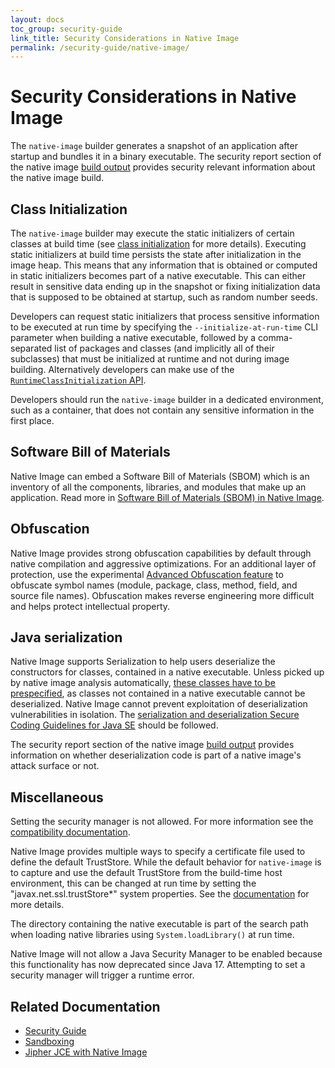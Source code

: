 ```yaml
---
layout: docs
toc_group: security-guide
link_title: Security Considerations in Native Image
permalink: /security-guide/native-image/
---
```


# Security Considerations in Native Image

The `native-image` builder generates a snapshot of an application after startup and bundles it in a binary executable.
The security report section of the native image [build output](../reference-manual/native-image/BuildOutput.md#security-report) provides security relevant information about the native image build.

## Class Initialization

The `native-image` builder may execute the static initializers of certain classes at build time (see [class initialization](../reference-manual/native-image/ClassInitialization.md) for more details).
Executing static initializers at build time persists the state after initialization in the image heap.
This means that any information that is obtained or computed in static initializers becomes part of a native executable.
This can either result in sensitive data ending up in the snapshot or fixing initialization data that is supposed to be obtained at startup, such as random number seeds.

Developers can request static initializers that process sensitive information to be executed at run time by specifying the `--initialize-at-run-time` CLI parameter when building a native executable, followed by a comma-separated list of packages and classes (and implicitly all of their subclasses) that must be initialized at runtime and not during image building.
Alternatively developers can make use of the [`RuntimeClassInitialization` API](https://www.graalvm.org/sdk/javadoc/org/graalvm/nativeimage/hosted/RuntimeClassInitialization.html).

Developers should run the `native-image` builder in a dedicated environment, such as a container, that does not contain any sensitive information in the first place.

## Software Bill of Materials

Native Image can embed a Software Bill of Materials (SBOM) which is an inventory of all the components, libraries, and modules that make up an application.
Read more in [Software Bill of Materials (SBOM) in Native Image](SBOM.md).

## Obfuscation 

Native Image provides strong obfuscation capabilities by default through native compilation and aggressive optimizations. 
For an additional layer of protection, use the experimental [Advanced Obfuscation feature](Obfuscation.md) to obfuscate symbol names (module, package, class, method, field, and source file names).
Obfuscation makes reverse engineering more difficult and helps protect intellectual property. 

## Java serialization

Native Image supports Serialization to help users deserialize the constructors for classes, contained in a native executable.
Unless picked up by native image analysis automatically, [these classes have to be prespecified](../reference-manual/native-image/ReachabilityMetadata.md#reflection), as classes not contained in a native executable cannot be deserialized.
Native Image cannot prevent exploitation of deserialization vulnerabilities in isolation.
The [serialization and deserialization Secure Coding Guidelines for Java SE](https://www.oracle.com/java/technologies/javase/seccodeguide.html#8) should be followed.

The security report section of the native image [build output](../reference-manual/native-image/BuildOutput.md#security-report) provides information on whether deserialization code is part of a native image's attack surface or not.

## Miscellaneous

Setting the security manager is not allowed. For more information see the [compatibility documentation](../reference-manual/native-image/Compatibility.md#security-manager).

Native Image provides multiple ways to specify a certificate file used to define the default TrustStore.
While the default behavior for `native-image` is to capture and use the default TrustStore from the build-time host environment, this can be changed at run time by setting the "javax.net.ssl.trustStore\*" system properties.
See the [documentation](../reference-manual/native-image/CertificateManagement.md) for more details.

The directory containing the native executable is part of the search path when loading native libraries using `System.loadLibrary()` at run time.

Native Image will not allow a Java Security Manager to be enabled because this functionality has now deprecated since Java 17.
Attempting to set a security manager will trigger a runtime error.

## Related Documentation

- [Security Guide](security-guide.md)
- [Sandboxing](polyglot-sandbox.md)
- [Jipher JCE with Native Image](JipherJCE.md)
